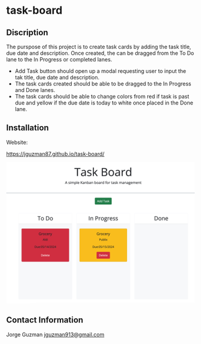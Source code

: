 # task-board

## Discription

The purspose of this project is to create task cards by adding the task title, due date and description.  Once created, the can be dragged from the To Do lane to the In Progress or completed lanes.

* Add Task button should open up a modal requesting user to input the tak title, due date and description.
* The task cards created should be able to be dragged to the In Progress and Done lanes.
* The task cards should be able to change colors from red if task is past due and yellow if the due date is today to white once placed in the Done lane.


## Installation



Website:

https://jguzman87.github.io/task-board/

![alt text](image.png)


## Contact Information

Jorge Guzman
jguzman913@gmail.com